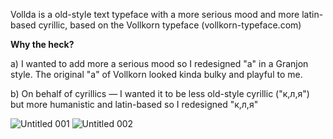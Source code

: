 Vollda is a old-style text typeface with a more serious mood and more latin-based cyrillic, based on the Vollkorn typeface (vollkorn-typeface.com)

**Why the heck?**

a) I wanted to add more a serious mood so I redesigned "a" in a Granjon style.
The original "a" of Vollkorn looked kinda bulky and playful to me.

b) On behalf of cyrillics — I wanted it to be less old-style cyrillic ("к,л,я")
but more humanistic and latin-based so I redesigned "к,л,я"

![Untitled 001](https://github.com/alexburba/vollda/assets/132825885/5cbf1e33-d24b-4a06-a3b7-4be968ae78ea)
![Untitled 002](https://github.com/alexburba/vollda/assets/132825885/5a1132f3-12f3-43c3-bec3-116b708cf398)
